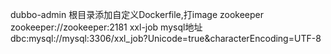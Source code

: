 dubbo-admin
    根目录添加自定义Dockerfile,打image
    zookeeper
    zookeeper://zookeeper:2181
xxl-job
    mysql地址
    dbc:mysql://mysql:3306/xxl_job?Unicode=true&characterEncoding=UTF-8
